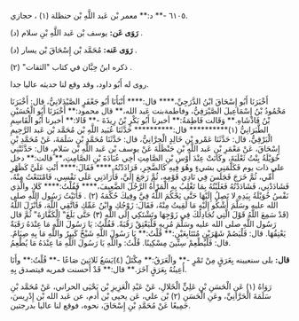 ٦١٠٥ -** د:** معمر بْن عَبد اللَّهِ بْن حنظلة (١) ، حجازي.

**رَوَى عَن:** يوسف بْن عَبد اللَّهِ بْنِ سلام (د) .

**رَوَى عَنه:** مُحَمَّد بْن إِسْحَاقَ بْن يسار (د) .

ذكره ابنُ حِبَّان في كتاب "الثقات" (٢) .

روى له أَبُو داود، وقد وقع لنا حديثه عاليا جدا.

أَخْبَرَنَا أَبُو إِسْحَاقَ ابْنُ الدَّرَجِيِّ،**** قال:**** أَنْبَأَنَا أَبُو جَعْفَرٍ الصَّيْدَلانِيُّ، قال: أَخْبَرَنَا مَحْمُودُ بْنُ إِسْمَاعِيلَ الصَّيْرَفِيُّ، وفاطمةبنت عَبد الله،** قال محمود:** أَخْبَرَنَا أَبُو الْحُسَيْنِ بْنُ فَاذْشَاهِ.** وَقَالت فَاطِمَةُ:** أخبرنا أَبُو بَكْرٍ بْنُ رِيذَةَ -** قَالا:** أخبرنا أَبُو الْقَاسِمِ الطَّبَرَانِيُّ (١)********** قال:********** حَدَّثَنَا عُبَيد اللَّهِ بْن مُحَمَّد بْن عَبد الرَّحِيمِ الْبَرْقِيُّ، قال: حَدَّثَنَا عَمْرو بْنِ خَالِدٍ الْحِرَّانِيُّ، قال: حَدَّثَنَا مُحَمَّدِ بْنِ سَلَمَةَ، عَنْ مُحَمَّدِ بْنِ إِسْحَاقَ، عَنْ مَعْمَرِ بْنِ عَبد اللَّهِ بْنِ حَنْظَلَةَ عَنْ يوسف بْن عَبد اللَّهِ بْن سَلامٍ، قال: حَدَّثَتْنِي خُوَيْلَةُ بِنْتُ ثَعْلَبَةَ، وكَانَتْ عِنْدَ أَوْسِ بْنِ الصَّامِتِ أَخِي عُبَادَةَ بْنِ الصَّامِتِ،** قالت:** دخل علي ذات يوم فَكَلَّمَنِي بشيءٍ وهُوَ فِيهِ كَالضَّجِرِ، فَرَادَدْتُهُ،**** فَقَالَ:**** أَنْتِ عَلَيَّ كَظَهْرِ أُمِّي، ثُمَّ خَرَجَ فَجَلَسَ فِي نَادِي قَوْمِهِ، ثُمَّ رَجَعَ إِلَيَّ، فَأَرَادَنِي عَلَى نَفْسِي، فَامْتَنَعْتُ مِنْهُ، فَشَادَدْنِي، فَشَادَدْتُهُ فَغَلَبْتُهُ بِمَا تَغْلِبُ بِهِ الْمَرْأَةُ الرَّجُلَ الضَّعِيفَ،**** فَقُلْتُ:**** كَلا، والَّذِي نَفْسُ خُوَيْلَةُ بِيَدِهِ لا تَصِلُ إِلَيْهَا حَتَّى يَحْكُمَ اللَّهُ فِيَّ وفِيكَ حُكْمَهُ (٢) . فَأَتَيْتُ رَسُول اللَّهِ صلى الله عليه وسَلَّمَ أَشْكُو إِلَيْهِ مَا لَقِيتُ مِنْهُ، فَقَالَ: زَوْجُكِ وابْنُ عَمِّكِ فَاتَّقِي اللَّهَ، فَأَنْزَلَ اللَّهُ (قَدْ سَمِعَ اللَّهُ قَوْلَ الَّتِي تُجَادِلُكَ فِي زَوْجِهَا وتَشْتَكِي إِلَى اللَّهِ (٣) حَتَّى بَلَغَ" الْكَفَّارَةَ" ثُمَّ قال رَسُول اللَّهِ صلى الله عليه وسَلَّمَ مُرِيهِ فَلْيَعْتِقْ رَقَبَةً. فَقُلْتُ: يَا رَسُولَ اللَّهِ مَا عِنْدَهُ رَقَبَةٌ يَعْتِقُهَا. قال: فَلْيَصُمْ شَهْرَيْنِ مُتَتَابِعَيْنِ:** قُلْتُ:** يَا رَسُولَ اللَّهِ شَيْخٌ كَبِيرٌ واللَّهِ مَا بِهِ صِيَامٌ. قال: فَلْيُطْعِمْ سِتِّينَ مِسْكِينًا. قُلْتُ: واللَّهِ يَا رَسُولَ اللَّهِ مَا عِنْدَهُ مَا يُطْعِمُ.

**قال:** بلى سنعيينه بِعَرَقٍ مِنْ تَمْرٍ -** والْعَرَقُ:** مِكْتَلٌ (٤)يَسَعُ ثَلاثِينَ صَاعًا -** قُلْتُ:** وأَنَا أُعِينُهُ بِعَرَقٍ آخَرَ.** قال:** قَدْ أحسنت فمريه فيتصدق بِهِ.

رَوَاهُ (١) عَنِ الْحَسَنِ بْنِ عَلِيٍّ الْخَلالِ، عَنْ عَبْدِ الْعَزِيزِ بْن يَحْيَى الحراني، عَنْ مُحَمَّد بْنِ سَلَمَةَ الْحَرَّانِيِّ، وعَنِ الْحَسَنِ (٢) بْن علي، عَن يحيى بْن أدم، عن عَبد الله بْن إِدْرِيسَ، جَمِيعًا عَنْ مُحَمَّدِ بْنِ إِسْحَاقَ، نحوه، فوقع لنا عاليا بدرجتين.